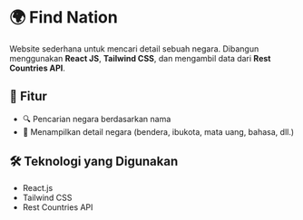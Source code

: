 # 🌍 Find Nation 

Website sederhana untuk mencari detail sebuah negara. Dibangun menggunakan **React JS**, **Tailwind CSS**, dan mengambil data dari **Rest Countries API**.

## 🚀 Fitur
- 🔍 Pencarian negara berdasarkan nama
- 📜 Menampilkan detail negara (bendera, ibukota, mata uang, bahasa, dll.)

## 🛠️ Teknologi yang Digunakan
- React.js
- Tailwind CSS
- Rest Countries API
